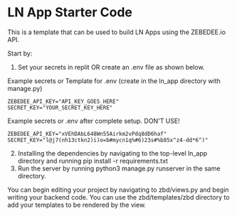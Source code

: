 # LN App Starter Code

This is a template that can be used to build LN Apps using the ZEBEDEE.io API.

Start by:
1. Set your secrets in replit OR create an .env file as shown below.


Example secrets or Template for .env (create in the ln_app directory with manage.py)
```
ZEBEDEE_API_KEY="API_KEY_GOES_HERE"
SECRET_KEY="YOUR_SECRET_KEY_HERE"
```

Example secrets or .env after complete setup. DON'T USE!
```
ZEBEDEE_API_KEY="xVEhDAbL648Wn55Airkm2vPdq8dD6haf"
SECRET_KEY="l@j7(nh13ctkn2)i)o=b#mycn1q%#6)23s#%b85x^z4-dd*6^)"
```

2. Installing the dependencies by navigating to the top-level ln_app directory and running pip install -r requirements.txt
3. Run the server by running python3 manage.py runserver in the same directory.


You can begin editing your project by navigating to zbd/views.py and begin writing your backend code. You can use the zbd/templates/zbd directory to add your templates to be rendered by the view.